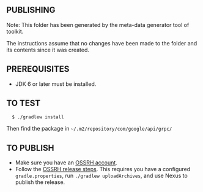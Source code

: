 PUBLISHING
----------

Note: This folder has been generated by the meta-data generator tool of toolkit.

The instructions assume that no changes have been made to the folder and its
contents since it was created.

PREREQUISITES
-------------

- JDK 6 or later must be installed.

TO TEST
-------

```
  $ ./gradlew install
```

Then find the package in `~/.m2/repository/com/google/api/grpc/`

TO PUBLISH
----------

- Make sure you have an [OSSRH
  account](http://central.sonatype.org/pages/ossrh-guide.html).
- Follow the [OSSRH release
  steps](http://central.sonatype.org/pages/gradle.html#credentials). This
  requires you have a configured `gradle.properties`, run `./gradlew
  uploadArchives`, and use Nexus to publish the release.
